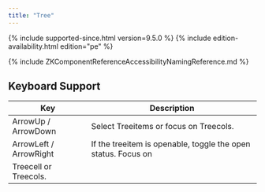 ```yaml
---
title: "Tree"
---
```


 {% include
supported-since.html version=9.5.0 %} <!--REQUIRED ZK EDITION: PE -->
{% include edition-availability.html edition="pe" %}

{% include ZKComponentReferenceAccessibilityNamingReference.md %}

## Keyboard Support

| Key | Description |
|---|---|
| ArrowUp / ArrowDown | Select Treeitems or focus on Treecols. |
| ArrowLeft / ArrowRight | If the treeitem is openable, toggle the open status. Focus on
Treecell or Treecols. |
